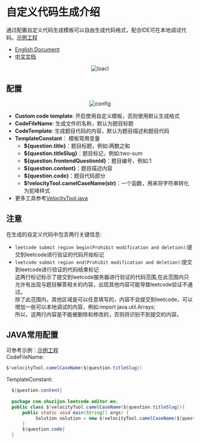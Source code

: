 # 自定义代码生成介绍  
  通过配置自定义代码生成模板可以自由生成代码格式，配合IDE可在本地调试代码。[示例工程](https://github.com/shuzijun/leetcode-question)  
  - [English Document](https://github.com/shuzijun/leetcode-editor/blob/master/doc/CustomCode.md)  
  - [中文文档](#配置)   
  <p align="center"><img src="https://cdn.jsdelivr.net/gh/shuzijun/leetcode-editor@master/doc/customConfig-100.gif" alt="loacl" style="width: auto;height: auto;max-width: 90%; max-height: 90%;"></p>
 
  
## 配置  
<p align="center"><img src="https://cdn.jsdelivr.net/gh/shuzijun/leetcode-editor@master/doc/config-3.0.jpg" alt="config" style="width: auto;height: auto;max-width: 90%; max-height: 90%;"></p>
  
  - **Custom code template**: 开启使用自定义模板，否则使用默认生成格式  
  - **CodeFileName**: 生成文件的名称，默认为题目标题  
  - **CodeTemplate**: 生成题目代码的内容，默认为题目描述和题目代码   
  - **TemplateConstant**： 模板常用变量  
    - **${question.title}**：题目标题，例如:两数之和  
    - **${question.titleSlug}**：题目标记，例如:two-sum  
    - **${question.frontendQuestionId}**：题目编号，例如:1  
    - **${question.content}**：题目描述内容  
    - **${question.code}**：题目代码部分  
    - **$!velocityTool.camelCaseName(str)**：一个函数，用来将字符串转化为驼峰样式  
  - 更多工具参考[VelocityTool.java](https://github.com/shuzijun/leetcode-editor/blob/master/src/main/java/com/shuzijun/leetcode/plugin/utils/VelocityTool.java)

## 注意  
  在生成的自定义代码中包含两行关键信息:  
  - `leetcode submit region begin(Prohibit modification and deletion)`:提交到leetcode进行验证的代码开始标记  
  - `leetcode submit region end(Prohibit modification and deletion)`:提交到leetcode进行验证的代码结束标记  
  这两行标记标示了提交到leetcode服务器进行验证的代码范围,在此范围内只允许有出现与题目解答相关的内容，出现其他内容可能导致leetcode验证不通过。  
  除了此范围内，其他区域是可以任意填写的，内容不会提交到leetcode，可以增加一些可以本地调试的内容，例如:import java.util.Arrays;  
  所以，这两行内容是不能被删除和修改的，否则将识别不到提交的内容。
  
## JAVA常用配置  
  可参考示例：[示例工程](https://github.com/shuzijun/leetcode-question)  
  CodeFileName:
  ```java
  $!velocityTool.camelCaseName(${question.titleSlug})
  ```
  TemplateConstant:
  ```java
    ${question.content}
    
    package com.shuzijun.leetcode.editor.en;
    public class $!velocityTool.camelCaseName(${question.titleSlug}){
        public static void main(String[] args) {
             Solution solution = new $!velocityTool.camelCaseName(${question.titleSlug})().new Solution();
        }
        ${question.code}
    }
  ```
